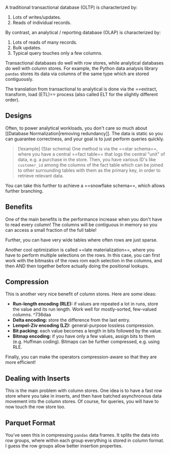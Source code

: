 A traditional transactional database (OLTP) is characterized by:

1. Lots of writes/updates.
2. Reads of individual records.

By contrast, an analytical / reporting database (OLAP) is characterized by:

1. Lots of reads of many records.
2. Bulk updates.
3. Typical query touches only a few columns.

Transactional databases do well with row stores, while analytical databases do well with column stores. For example, the Python data analysis library `pandas` stores its data via columns of the same type which are stored contiguously.

The translation from transactional to analytical is done via the ==extract, transform, load (ETL)== process (also called ELT for the slightly different order).

## Designs

Often, to power analytical workloads, you don't care so much about [[Database Normalization|removing redundancy]]. The data is static so you can guarantee correctness, and your goal is to just perform queries quickly.

> [!example] (Star schema)
> One method is via the ==star schema==, where you have a central ==fact table== that logs the central "unit" of data, e.g. a purchase in the store. Then, you have various ID's like `customer_id` among the columns of the fact table which can be joined to other surrounding tables with them as the primary key, in order to retrieve relevant data.

You can take this further to achieve a ==snowflake schema==, which allows further branching.

## Benefits

One of the main benefits is the performance increase when you don't have to read every column! The columns will be contiguous in memory so you can access a small fraction of the full table!

Further, you can have very wide tables where often rows are just sparse.

Another cool optimization is called ==late materialization==, where you have to perform multiple selections on the rows. In this case, you can first work with the bitmasks of the rows rom each selection in the columns, and then AND then together before actually doing the positional lookups.

## Compression

This is another very nice benefit of column stores. Here are some ideas:

* **Run-length encoding (RLE):** if values are repeated a lot in runs, store the value and its run length. Work well for mostly-sorted, few-valued columns. ^736daa
* **Delta encoding:** store the difference from the last entry. 
* **Lempel-Ziv encoding (LZ):** general-purpose lossless compression.
* **Bit packing:** each value becomes a length in bits followed by the value.
* **Bitmap encoding:** if you have only a few values, assign bits to them (e.g. Huffman coding). Bitmaps can be further compressed, e.g. using RLE.

Finally, you can make the operators compression-aware so that they are more efficient!

## Dealing with Inserts

This is the main problem with column stores. One idea is to have a fast row store where you take in inserts, and then have batched asynchronous data movement into the column stores. Of course, for queries, you will have to now touch the row store too.

## Parquet Format

You've seen this in compressing `pandas` data frames. It splits the data into row groups, where within each group everything is stored in column format. I guess the row groups allow better insertion properties. 